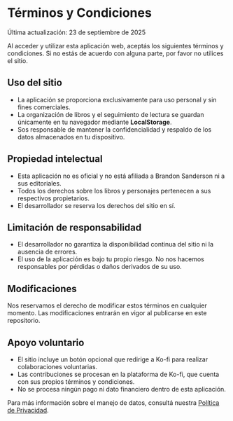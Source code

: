 # Términos y Condiciones

Última actualización: 23 de septiembre de 2025

Al acceder y utilizar esta aplicación web, aceptás los siguientes términos y condiciones. Si no estás de acuerdo con alguna parte, por favor no utilices el sitio.

## Uso del sitio

- La aplicación se proporciona exclusivamente para uso personal y sin fines comerciales.
- La organización de libros y el seguimiento de lectura se guardan únicamente en tu navegador mediante **LocalStorage**.
- Sos responsable de mantener la confidencialidad y respaldo de los datos almacenados en tu dispositivo.

## Propiedad intelectual

- Esta aplicación no es oficial y no está afiliada a Brandon Sanderson ni a sus editoriales.
- Todos los derechos sobre los libros y personajes pertenecen a sus respectivos propietarios.
- El desarrollador se reserva los derechos del sitio en sí.

## Limitación de responsabilidad

- El desarrollador no garantiza la disponibilidad continua del sitio ni la ausencia de errores.
- El uso de la aplicación es bajo tu propio riesgo. No nos hacemos responsables por pérdidas o daños derivados de su uso.

## Modificaciones

Nos reservamos el derecho de modificar estos términos en cualquier momento. Las modificaciones entrarán en vigor al publicarse en este repositorio.

## Apoyo voluntario

- El sitio incluye un botón opcional que redirige a Ko-fi para realizar colaboraciones voluntarias.
- Las contribuciones se procesan en la plataforma de Ko-fi, que cuenta con sus propios términos y condiciones.
- No se procesa ningún pago ni dato financiero dentro de esta aplicación.

Para más información sobre el manejo de datos, consultá nuestra [Política de Privacidad](POLITICA_DE_PRIVACIDAD.md).


